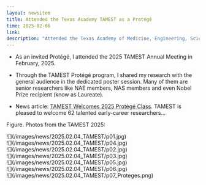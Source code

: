 ```yaml
---
layout: newsitem
title: Attended the Texas Academy TAMEST as a Protégé
time: 2025-02-06
link: 
description: "Attended the Texas Academy of Medicine, Engineering, Science & Technology (TAMEST) as a Protégé (by invite only)."
---
```


* As an invited Protégé, I attended the 2025 TAMEST Annual Meeting in February, 2025. 

* Through the TAMEST Protégé program, I shared my research with the general audience in the dedicated poster session. Many of them are senior researchers like NAE members, NAS members and even Nobel Prize recipient (know as Laureate).

* News article: <a class="" href="" target="_blank">TAMEST Welcomes 2025 Protégé Class</a>. TAMEST is pleased to welcome 62 talented early-career researchers...


<div class="spacer"></div>
<div class="spacer"></div>

Figure. Photos from the TAMEST 2025:
<div class="smallspacer"></div>
![](/images/news/2025.02.04_TAMEST/p01.jpg)
<div class="smallspacer"></div>
![](/images/news/2025.02.04_TAMEST/p04.jpg)
<div class="smallspacer"></div>
![](/images/news/2025.02.04_TAMEST/p02.jpg)
<div class="smallspacer"></div>
![](/images/news/2025.02.04_TAMEST/p03.jpg)
<div class="smallspacer"></div>
![](/images/news/2025.02.04_TAMEST/p05.jpg)
<div class="smallspacer"></div>
![](/images/news/2025.02.04_TAMEST/p06.jpg)
<div class="smallspacer"></div>
![](/images/news/2025.02.04_TAMEST/p07_Proteges.png)
<div class="spacer"></div>

